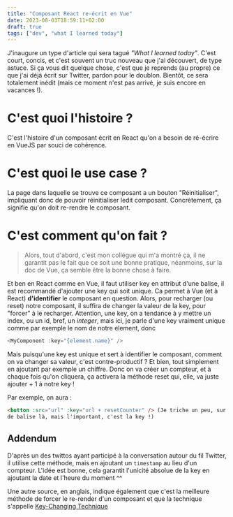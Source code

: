 ```yaml
---
title: "Composant React re-écrit en Vue"
date: 2023-08-03T18:59:11+02:00
draft: true
tags: ["dev", "what I learned today"]
---
```


J'inaugure un type d'article qui sera tagué _"What I learned today"_. C'est court, concis, et c'est souvent un truc nouveau que j'ai découvert, de type astuce.
Si ça vous dit quelque chose, c'est que je reprends (au propre) ce que j'ai déjà écrit sur Twitter, pardon pour le doublon. Bientôt, ce sera totalement inédit (mais ce moment n'est pas arrivé, je suis encore en vacances !).

# C'est quoi l'histoire ?

C'est l'histoire d'un composant écrit en React qu'on a besoin de ré-écrire en VueJS par souci de cohérence.

# C'est quoi le use case ?

La page dans laquelle se trouve ce composant a un bouton "Réinitialiser", impliquant donc de pouvoir réinitialiser ledit composant.
Concrètement, ça signifie qu'on doit re-rendre le composant.

# C'est comment qu'on fait ?

> Alors, tout d'abord, c'est mon collègue qui m'a montré ça, il ne garantit pas le fait que ce soit une bonne pratique, néanmoins, sur la doc de Vue, ça semble être la bonne chose à faire.

Et ben en React comme en Vue, il faut utiliser key en attribut d'une balise, il est recommandé d'ajouter une key qui soit unique. Ca permet à Vue (et à React) **d'identifier** le composant en question. Alors, pour recharger (ou reset) notre composant, il suffira de changer la valeur de la key, pour "forcer" à le recharger. Attention, une key, on a tendance à y mettre un index, ou un id, bref, un _integer_, mais ici, je parle d'une key vraiment unique comme par exemple le nom de notre element, donc

```javascript
<MyComponent :key="{element.name}" />
```

Mais puisqu'une key est unique et sert à identifier le composant, comment on va changer sa valeur, c'est contre-productif ? Et bien, tout simplement en ajoutant par exemple un chiffre. Donc on va créer un compteur, et à chaque fois qu'on cliquera, ça activera la méthode reset qui, elle, va juste ajouter + 1 à notre key !

Par exemple, on aura :

```html
<button :src="url" :key="url + resetCounter" /> (Je triche un peu, sur le type
de balise là, mais l'important, c'est la key !)
```

## Addendum

D'après un des twittos ayant participé à la conversation autour du fil Twitter, il utilise cette méthode, mais en ajoutant un `timestamp` au lieu d'un compteur. L'idée est bonne, cela garantit l'unicité absolue de la key en ajoutant la date et l'heure du moment ^^

Une autre source, en anglais, indique également que c'est la meilleure méthode de forcer le re-render d'un composant et que la technique s'appelle [Key-Changing Technique](https://michaelnthiessen.com/force-re-render)
